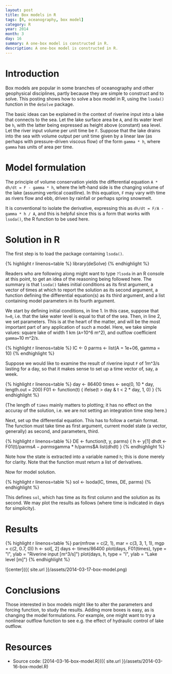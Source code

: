 ```yaml
---
layout: post
title: Box models in R
tags: [R, oceanography, box model]
category: R
year: 2014
month: 3
day: 16
summary: A one-box model is constructed in R.
description: A one-box model is constructed in R.
---
```


# Introduction

Box models are popular in some branches of oceanography and other geophysical disciplines, partly because they are simple to construct and to solve.  This posting shows how to solve a box model in R, using the ``lsoda()`` function in the ``deSolve`` package.

The basic ideas can be explained in the context of riverine input into a lake that connects to the sea.  Let the lake surface area be ``A``, and its water level be ``h``, with the latter being expressed as height above (constant) sea level.  Let the river input volume per unit time be ``F``.   Suppose that the lake drains into the sea with volume output per unit time given by a linear law (as perhaps with pressure-driven viscous flow) of the form ``gamma * h``, where ``gamma`` has units of area per time.


# Model formulation

The principle of volume conservation yields the differential equation ``A * dh/dt = F - gamma * h``, where the left-hand side is the changing volume of the lake (assuming vertical coastline).  In this equation, ``F`` may vary with time as rivers flow and ebb, driven by rainfall or perhaps spring snowmelt.

It is conventional to isolate the derivative, expressing this as ``dh/dt = F/A - gamma * h / A``, and this is helpful since this is a form that works with ``lsoda()``, the R function to be used here.

# Solution in R

The first step is to load the package containing ``lsoda()``.


{% highlight r linenos=table %}
library(deSolve)
{% endhighlight %}


Readers who are following along might want to type ``?lsoda`` in an R console at this point, to get an idea of the reasoning being followed here.  The summary is that ``lsoda()`` takes initial conditions as its first argument, a vector of times at which to report the solution as its second argument, a function defining the differential equation(s) as its third argument, and a list containing model parameters in its fourth argument.

We start by defining initial conditions, in line 1.  In this case, suppose that ``h=0``, i.e. that the lake water level is equal to that of the sea.  Then, in line 2, we set parameters.  This is at the heart of the matter, and will be the most important part of any application of such a model.  Here, we take simple values: square lake of width 1 km (``A``=10^6 m^2), and outflow coefficient ``gamma=``10 m^2/s.



{% highlight r linenos=table %}
IC <- 0
parms <- list(A = 1e+06, gamma = 10)
{% endhighlight %}


Suppose we would like to examine the result of riverine input ``F`` of 1m^3/s lasting for a day, so that it makes sense to set up a time vector of, say, a week.


{% highlight r linenos=table %}
day <- 86400
times <- seq(0, 10 * day, length.out = 200)
F01 <- function(t) {
    ifelse(t > day & t < 2 * day, 1, 0)
}
{% endhighlight %}

(The length of ``times`` mainly matters to plotting; it has no effect on the accuray of the solution, i.e. we are not setting an integration time step here.)

Next, set up the differential equation.  This has to follow a certain format.  The function must take time as first argument, current model state (a vector, generally) as second, and parameters, third.


{% highlight r linenos=table %}
DE <- function(t, y, parms) {
    h <- y[1]
    dhdt <- F01(t)/parms$A - parms$gamma * h/parms$A
    list(dhdt)
}
{% endhighlight %}

Note how the state is extracted into a variable named ``h``; this is done merely for clarity.  Note that the function must return a list of derivatives.

Now for model solution.

{% highlight r linenos=table %}
sol <- lsoda(IC, times, DE, parms)
{% endhighlight %}


This defines ``sol``, which has time as its first column and the solution as its second.  We may plot the results as follows (where time is indicated in days for simplicity).

# Results


{% highlight r linenos=table %}
par(mfrow = c(2, 1), mar = c(3, 3, 1, 1), mgp = c(2, 0.7, 0))
h <- sol[, 2]
days <- times/86400
plot(days, F01(times), type = "l", ylab = "Riverine input [m^3/s]")
plot(days, h, type = "l", ylab = "Lake level [m]")
{% endhighlight %}

![center]({{ site.url }}/assets/2014-03-17-box-model.png) 


# Conclusions

Those interested in box models might like to alter the parameters and forcing function, to study the results.  Adding more boxes is easy, as is changing the model formulations.  For example, one might want to try a nonlinear outflow function to see e.g. the effect of hydraulic control of lake outflow.

# Resources
* Source code: [2014-03-16-box-model.R]({{ site.url }}/assets/2014-03-16-box-model.R)
